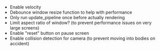 - Enable velocity
- Debounce window resize function to help with performance
- Only run update_pipeline once before actually rendering
- Limit aspect ratio of window? (to prevent performance issues on very large screens)
- Enable "reset" button on pause screen
- Enable collision detection for camera (to prevent moving into bodies on accident)
